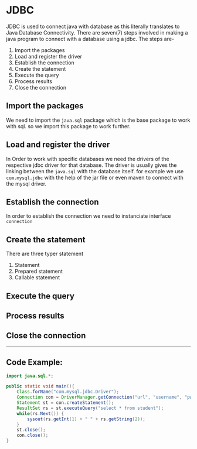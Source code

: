 # JDBC
JDBC is used to connect java with database as this literally translates to Java Database Connectivity. There are seven(7) steps involved in making a java program to connect with a database using a jdbc. The steps are-

1. Import the packages
2. Load and register the driver
3. Establish the connection
4. Create the statement
5. Execute the query
6. Process results
7. Close the connection

## Import the packages
We need to import the `java.sql` package which is the base package to work with sql. so we import this package to work further.

## Load and register the driver
In Order to work with specific databases we need the drivers of the respective jdbc driver for that database. The driver is usually gives the linking between the `java.sql` with the database itself. for example we use `com.mysql.jdbc` with the help of the jar file or even maven to connect with the mysql driver.

## Establish the connection

In order to establish the connection we need to instanciate interface `connection`

## Create the statement

There are three typer statement

1. Statement
2. Prepared statement
3. Callable statement

## Execute the query
## Process results
## Close the connection


---
## Code Example:
```java
import java.sql.*;

public static void main(){
    Class.forName("com.mysql.jdbc.Driver");
    Connection con = DriverManager.getConnection("url", "username", "pwd");
    Statement st = con.createStatement();
    ResultSet rs = st.executeQuery("select * from student");
    while(rs.Next()) {
        sysout(rs.getInt(1) + " " + rs.getString(2));
    }
    st.close();
    con.close();
}
```


